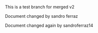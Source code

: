 This is a test branch for merged v2

Document changed by sandro ferraz

Document changed again by sandroferraz14

